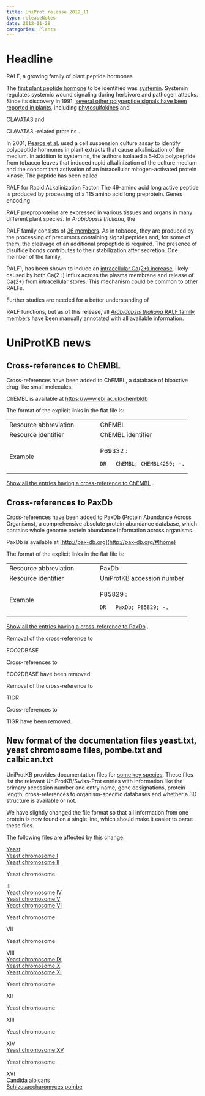 ```yaml
---
title: UniProt release 2012_11
type: releaseNotes
date: 2012-11-28
categories: Plants
---
```


# Headline

RALF, a growing family of plant peptide hormones

The [first plant peptide hormone](http://www.ncbi.nlm.nih.gov/pubmed/17751827) to be identified was [systemin](http://www.uniprot.org/uniprotkb/P27058). Systemin regulates systemic wound signaling during herbivore and pathogen attacks. Since its discovery in 1991, [several other polypeptide signals have been reported in plants](http://www.ncbi.nlm.nih.gov/pubmed/16669777), including [phytosulfokines](http://www.uniprot.org/uniprotkb?query=name:phytosulfokine*+AND+reviewed:true) and

CLAVATA3 and

CLAVATA3 -related proteins .

In 2001, [Pearce et al.](http://www.ncbi.nlm.nih.gov/pubmed/11675511) used a cell suspension culture assay to identify polypeptide hormones in plant extracts that cause alkalinization of the medium. In addition to systemins, the authors isolated a 5-kDa polypeptide from tobacco leaves that induced rapid alkalinization of the culture medium and the concomitant activation of an intracellular mitogen-activated protein kinase. The peptide has been called

RALF for Rapid ALkalinization Factor. The 49-amino acid long active peptide is produced by processing of a 115 amino acid long preprotein. Genes encoding

RALF preproproteins are expressed in various tissues and organs in many different plant species. In _Arabidopsis thaliana_, the

RALF family consists of [36 members](http://www.uniprot.org/uniprotkb?query=family:%22plant+rapid+alkalinization+factor+%28RALF%29+family%22+and+organism_id:3702). As in tobacco, they are produced by the processing of precursors containing signal peptides and, for some of them, the cleavage of an additional propeptide is required. The presence of disulfide bonds contributes to their stabilization after secretion. One member of the family,

RALF1, has been shown to induce an [intracellular Ca(2+) increase](http://www.uniprot.org/:http:/www.ncbi.nlm.nih.gov/pubmed/18494498), likely caused by both Ca(2+) influx across the plasma membrane and release of Ca(2+) from intracellular stores. This mechanism could be common to other RALFs.

Further studies are needed for a better understanding of

RALF functions, but as of this release, all [_Arabidopsis thaliana_ RALF family members](http://www.uniprot.org/uniprotkb?query=family:%22plant+rapid+alkalinization+factor+%28RALF%29+family%22+and+organism_id:3702+AND+reviewed:true) have been manually annotated with all available information.

# UniProtKB news

## Cross-references to ChEMBL

Cross-references have been added to ChEMBL, a database of bioactive drug-like small molecules.

ChEMBL is available at <https://www.ebi.ac.uk/chembldb>

The format of the explicit links in the flat file is:

<table><colgroup><col style="width: 50%" /><col style="width: 50%" /></colgroup><tbody><tr class="odd"><td>Resource abbreviation</td><td>ChEMBL</td></tr><tr class="even"><td>Resource identifier</td><td>ChEMBL identifier</td></tr><tr class="odd"><td>Example</td><td><p>P69332 :</p><pre><code>DR   ChEMBL; CHEMBL4259; -.</code></pre></td></tr></tbody></table>

[Show all the entries having a cross-reference to ChEMBL](http://www.uniprot.org/uniprotkb?query=database%3AChEMBL&sort=score) .

## Cross-references to PaxDb

Cross-references have been added to PaxDb (Protein Abundance Across Organisms), a comprehensive absolute protein abundance database, which contains whole genome protein abundance information across organisms.

PaxDb is available at [http://pax-db.org](http://pax-db.org/#!home)

The format of the explicit links in the flat file is:

<table><colgroup><col style="width: 50%" /><col style="width: 50%" /></colgroup><tbody><tr class="odd"><td>Resource abbreviation</td><td>PaxDb</td></tr><tr class="even"><td>Resource identifier</td><td>UniProtKB accession number</td></tr><tr class="odd"><td>Example</td><td><p>P85829 :</p><pre><code>DR   PaxDb; P85829; -.</code></pre></td></tr></tbody></table>

[Show all the entries having a cross-reference to PaxDb](http://www.uniprot.org/uniprotkb?query=database%3APaxDb&sort=score) .

Removal of the cross-reference to

ECO2DBASE

Cross-references to

ECO2DBASE have been removed.

Removal of the cross-reference to

TIGR

Cross-references to

TIGR have been removed.

## New format of the documentation files yeast.txt, yeast chromosome files, pombe.txt and calbican.txt

UniProtKB provides documentation files for [some key species](https://ftp.uniprot.org/pub/databases/uniprot/current_release/knowledgebase/complete/docs/#species). These files list the relevant UniProtKB/Swiss-Prot entries with information like the primary accession number and entry name, gene designations, protein length, cross-references to organism-specific databases and whether a 3D structure is available or not.

We have slightly changed the file format so that all information from one protein is now found on a single line, which should make it easier to parse these files.

The following files are affected by this change:

[Yeast](https://ftp.uniprot.org/pub/databases/uniprot/current_release/knowledgebase/complete/docs/yeast)  
[Yeast chromosome I](https://ftp.uniprot.org/pub/databases/uniprot/current_release/knowledgebase/complete/docs/yeast1)  
[Yeast chromosome II](https://ftp.uniprot.org/pub/databases/uniprot/current_release/knowledgebase/complete/docs/yeast2)

Yeast chromosome

III  
[Yeast chromosome IV](https://ftp.uniprot.org/pub/databases/uniprot/current_release/knowledgebase/complete/docs/yeast4)  
[Yeast chromosome V](https://ftp.uniprot.org/pub/databases/uniprot/current_release/knowledgebase/complete/docs/yeast5)  
[Yeast chromosome VI](https://ftp.uniprot.org/pub/databases/uniprot/current_release/knowledgebase/complete/docs/yeast6)

Yeast chromosome

VII

Yeast chromosome

VIII  
[Yeast chromosome IX](https://ftp.uniprot.org/pub/databases/uniprot/current_release/knowledgebase/complete/docs/yeast9)  
[Yeast chromosome X](https://ftp.uniprot.org/pub/databases/uniprot/current_release/knowledgebase/complete/docs/yeast10)  
[Yeast chromosome XI](https://ftp.uniprot.org/pub/databases/uniprot/current_release/knowledgebase/complete/docs/yeast11)

Yeast chromosome

XII

Yeast chromosome

XIII

Yeast chromosome

XIV  
[Yeast chromosome XV](https://ftp.uniprot.org/pub/databases/uniprot/current_release/knowledgebase/complete/docs/yeast15)

Yeast chromosome

XVI  
[Candida albicans](https://ftp.uniprot.org/pub/databases/uniprot/current_release/knowledgebase/complete/docs/calbican)  
[Schizosaccharomyces pombe](https://ftp.uniprot.org/pub/databases/uniprot/current_release/knowledgebase/complete/docs/pombe)
